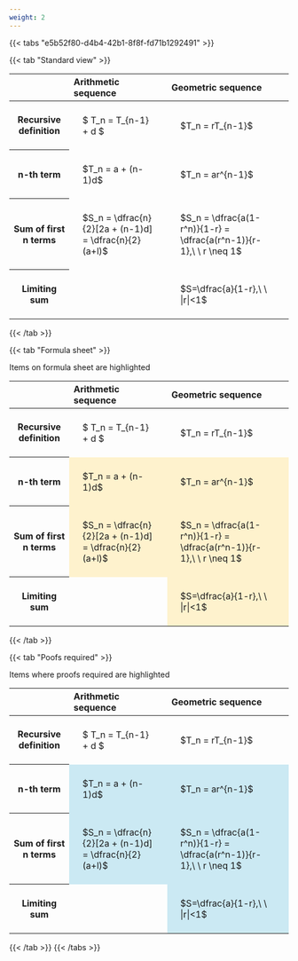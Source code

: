 ```yaml
---
weight: 2
---
```


{{< tabs "e5b52f80-d4b4-42b1-8f8f-fd71b1292491" >}}

{{< tab "Standard view" >}}

<style type="text/css">
#T_3861a th.col_heading {
  text-align: left;
  font-size: 1em;
}
#T_3861a td {
  text-align: left;
  font-size: 1em;
  padding: 1.5em;
}
</style>
<table id="T_3861a">
  <thead>
    <tr>
      <th class="blank level0" >&nbsp;</th>
      <th id="T_3861a_level0_col0" class="col_heading level0 col0" >Arithmetic sequence</th>
      <th id="T_3861a_level0_col1" class="col_heading level0 col1" >Geometric sequence</th>
    </tr>
  </thead>
  <tbody>
    <tr>
      <th id="T_3861a_level0_row0" class="row_heading level0 row0" >Recursive definition</th>
      <td id="T_3861a_row0_col0" class="data row0 col0" >$ T_n = T_{n-1} + d $</td>
      <td id="T_3861a_row0_col1" class="data row0 col1" >$T_n = rT_{n-1}$</td>
    </tr>
    <tr>
      <th id="T_3861a_level0_row1" class="row_heading level0 row1" >n-th term</th>
      <td id="T_3861a_row1_col0" class="data row1 col0" >$T_n = a + (n-1)d$</td>
      <td id="T_3861a_row1_col1" class="data row1 col1" >$T_n = ar^{n-1}$</td>
    </tr>
    <tr>
      <th id="T_3861a_level0_row2" class="row_heading level0 row2" >Sum of first n terms</th>
      <td id="T_3861a_row2_col0" class="data row2 col0" >$S_n = \dfrac{n}{2}[2a + (n-1)d] = \dfrac{n}{2}(a+l)$</td>
      <td id="T_3861a_row2_col1" class="data row2 col1" >$S_n = \dfrac{a(1-r^n)}{1-r} = \dfrac{a(r^n-1)}{r-1},\ \  r \neq 1$</td>
    </tr>
    <tr>
      <th id="T_3861a_level0_row3" class="row_heading level0 row3" >Limiting sum</th>
      <td id="T_3861a_row3_col0" class="data row3 col0" ></td>
      <td id="T_3861a_row3_col1" class="data row3 col1" >$S=\dfrac{a}{1-r},\ \ |r|<1$</td>
    </tr>
  </tbody>
</table>
{{< /tab >}}

{{< tab "Formula sheet" >}}

Items on formula sheet are highlighted 
<br>
<style type="text/css">
#T_ee947 th.col_heading {
  text-align: left;
  font-size: 1em;
}
#T_ee947 td {
  text-align: left;
  font-size: 1em;
  padding: 1.5em;
}
#T_ee947_row0_col0, #T_ee947_row0_col1, #T_ee947_row3_col0 {
  background-color: rgba(0,0,0,0);
}
#T_ee947_row1_col0, #T_ee947_row1_col1, #T_ee947_row2_col0, #T_ee947_row2_col1, #T_ee947_row3_col1 {
  background-color: rgba(255,194,10, 0.2);
}
</style>
<table id="T_ee947">
  <thead>
    <tr>
      <th class="blank level0" >&nbsp;</th>
      <th id="T_ee947_level0_col0" class="col_heading level0 col0" >Arithmetic sequence</th>
      <th id="T_ee947_level0_col1" class="col_heading level0 col1" >Geometric sequence</th>
    </tr>
  </thead>
  <tbody>
    <tr>
      <th id="T_ee947_level0_row0" class="row_heading level0 row0" >Recursive definition</th>
      <td id="T_ee947_row0_col0" class="data row0 col0" >$ T_n = T_{n-1} + d $</td>
      <td id="T_ee947_row0_col1" class="data row0 col1" >$T_n = rT_{n-1}$</td>
    </tr>
    <tr>
      <th id="T_ee947_level0_row1" class="row_heading level0 row1" >n-th term</th>
      <td id="T_ee947_row1_col0" class="data row1 col0" >$T_n = a + (n-1)d$</td>
      <td id="T_ee947_row1_col1" class="data row1 col1" >$T_n = ar^{n-1}$</td>
    </tr>
    <tr>
      <th id="T_ee947_level0_row2" class="row_heading level0 row2" >Sum of first n terms</th>
      <td id="T_ee947_row2_col0" class="data row2 col0" >$S_n = \dfrac{n}{2}[2a + (n-1)d] = \dfrac{n}{2}(a+l)$</td>
      <td id="T_ee947_row2_col1" class="data row2 col1" >$S_n = \dfrac{a(1-r^n)}{1-r} = \dfrac{a(r^n-1)}{r-1},\ \  r \neq 1$</td>
    </tr>
    <tr>
      <th id="T_ee947_level0_row3" class="row_heading level0 row3" >Limiting sum</th>
      <td id="T_ee947_row3_col0" class="data row3 col0" ></td>
      <td id="T_ee947_row3_col1" class="data row3 col1" >$S=\dfrac{a}{1-r},\ \ |r|<1$</td>
    </tr>
  </tbody>
</table>
{{< /tab >}}

{{< tab "Poofs required" >}}

Items where proofs required are highlighted 
<br>
<style type="text/css">
#T_0e5a1 th.col_heading {
  text-align: left;
  font-size: 1em;
}
#T_0e5a1 td {
  text-align: left;
  font-size: 1em;
  padding: 1.5em;
}
#T_0e5a1_row0_col0, #T_0e5a1_row0_col1, #T_0e5a1_row3_col0 {
  background-color: rgba(0,0,0,0);
}
#T_0e5a1_row1_col0, #T_0e5a1_row1_col1, #T_0e5a1_row2_col0, #T_0e5a1_row2_col1, #T_0e5a1_row3_col1 {
  background-color: rgba(0,150,200, 0.2);
}
</style>
<table id="T_0e5a1">
  <thead>
    <tr>
      <th class="blank level0" >&nbsp;</th>
      <th id="T_0e5a1_level0_col0" class="col_heading level0 col0" >Arithmetic sequence</th>
      <th id="T_0e5a1_level0_col1" class="col_heading level0 col1" >Geometric sequence</th>
    </tr>
  </thead>
  <tbody>
    <tr>
      <th id="T_0e5a1_level0_row0" class="row_heading level0 row0" >Recursive definition</th>
      <td id="T_0e5a1_row0_col0" class="data row0 col0" >$ T_n = T_{n-1} + d $</td>
      <td id="T_0e5a1_row0_col1" class="data row0 col1" >$T_n = rT_{n-1}$</td>
    </tr>
    <tr>
      <th id="T_0e5a1_level0_row1" class="row_heading level0 row1" >n-th term</th>
      <td id="T_0e5a1_row1_col0" class="data row1 col0" >$T_n = a + (n-1)d$</td>
      <td id="T_0e5a1_row1_col1" class="data row1 col1" >$T_n = ar^{n-1}$</td>
    </tr>
    <tr>
      <th id="T_0e5a1_level0_row2" class="row_heading level0 row2" >Sum of first n terms</th>
      <td id="T_0e5a1_row2_col0" class="data row2 col0" >$S_n = \dfrac{n}{2}[2a + (n-1)d] = \dfrac{n}{2}(a+l)$</td>
      <td id="T_0e5a1_row2_col1" class="data row2 col1" >$S_n = \dfrac{a(1-r^n)}{1-r} = \dfrac{a(r^n-1)}{r-1},\ \  r \neq 1$</td>
    </tr>
    <tr>
      <th id="T_0e5a1_level0_row3" class="row_heading level0 row3" >Limiting sum</th>
      <td id="T_0e5a1_row3_col0" class="data row3 col0" ></td>
      <td id="T_0e5a1_row3_col1" class="data row3 col1" >$S=\dfrac{a}{1-r},\ \ |r|<1$</td>
    </tr>
  </tbody>
</table>
{{< /tab >}}
{{< /tabs >}}